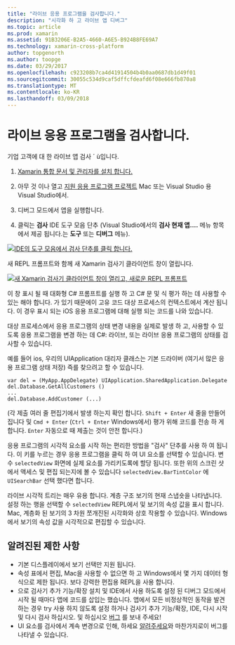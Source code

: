 ```yaml
---
title: "라이브 응용 프로그램을 검사합니다."
description: "시각화 하 고 라이브 앱 디버그"
ms.topic: article
ms.prod: xamarin
ms.assetid: 91B3206E-B2A5-4660-A6E5-B924B8FE69A7
ms.technology: xamarin-cross-platform
author: topgenorth
ms.author: toopge
ms.date: 03/29/2017
ms.openlocfilehash: c923208b7ca4d41914504b4b0aa0687db1d49f01
ms.sourcegitcommit: 30055c534d9caf5dffcfdeafd6f08e666fb870a8
ms.translationtype: MT
ms.contentlocale: ko-KR
ms.lasthandoff: 03/09/2018
---
```

# <a name="inspecting-live-applications"></a>라이브 응용 프로그램을 검사합니다.

기업 고객에 대 한 라이브 앱 검사 ´ ù입니다.


1. [Xamarin 통합 문서 및 관리자를 설치 합니다.](~/tools/inspector/install.md)

1. 아무 것 이나 열고 [지원 응용 프로그램 프로젝트](~/tools/inspector/install.md#supported-platforms) Mac 또는 Visual Studio 용 Visual Studio에서.
1. 디버그 모드에서 앱을 실행합니다.
1. 클릭는 **검사** IDE 도구 모음 단추 (Visual Studio에서의 **검사 현재 앱....**  메뉴 항목에서 제공 됩니다.는 **도구** 또는 **디버그** 메뉴).



[![](inspect-images/mac-heres-the-button.png "IDE의 도구 모음에서 검사 단추를 클릭 합니다.")](inspect-images/mac-heres-the-button.png#lightbox)

새 REPL 프롬프트와 함께 새 Xamarin 검사기 클라이언트 창이 열립니다.

[![](inspect-images/inspector-0.7.0-map-inspect-small.png "새 Xamarin 검사기 클라이언트 창이 열리고, 새로운 REPL 프롬프트")](inspect-images/inspector-0.7.0-map-inspect.png#lightbox)

이 창 표시 될 때 대화형 C# 프롬프트를 실행 하 고 C# 문 및 식 평가 하는 데 사용할 수 있는 해야 합니다. 가 있기 때문에이 고유 코드 대상 프로세스의 컨텍스트에서 계산 됩니다. 이 경우 표시 되는 iOS 응용 프로그램에 대해 실행 되는 코드를 나와 있습니다.

대상 프로세스에서 응용 프로그램의 상태 변경 내용을 실제로 발생 하 고, 사용할 수 있도록 응용 프로그램을 변경 하는 데 C#: 라이브, 또는 라이브 응용 프로그램의 상태를 검사할 수 있습니다.

예를 들어 ios, 우리의 UIApplication 대리자 클래스는 기본 드라이버 (여기서 많은 응용 프로그램 상태 저장) 즉를 찾으려고 할 수 있습니다.

    var del = (MyApp.AppDelegate) UIApplication.SharedApplication.Delegate
    del.Database.GetAllCustomers ()
    ...
    del.Database.AddCustomer (...)

(각 제출 여러 줄 편집기에서 발생 하는지 확인 합니다. `Shift + Enter` 새 줄을 만들어집니다 및 `Cmd + Enter` (`Ctrl + Enter` Windows에서) 평가 위해 코드를 전송 하 게 합니다. `Enter` 자동으로 때 제출는 것이 안전 합니다.)

응용 프로그램의 시각적 요소를 시작 하는 편리한 방법을 "검사" 단추를 사용 하 여 됩니다. 이 키를 누르는 경우 응용 프로그램을 클릭 하 여 UI 요소를 선택할 수 있습니다. 변수 `selectedView` 화면에 실제 요소를 가리키도록에 할당 됩니다. 또한 위의 스크린 샷에서 액세스 및 편집 되는지에 볼 수 있습니다 `selectedView.BarTintColor` 에 `UISearchBar` 선택 했다면 합니다.

라이브 시각적 트리는 매우 유용 합니다. 계층 구조 보기의 현재 스냅숏을 나타냅니다. 설정 하는 행을 선택할 수 `selectedView` REPL에서 및 보기의 속성 값을 표시 합니다. Mac, 계층화 된 보기의 3 차원 쪼개진된 시각화와 상호 작용할 수 있습니다. Windows에서 보기의 속성 값을 시각적으로 편집할 수 있습니다.

## <a name="known-limitations"></a>알려진된 제한 사항

 - 기본 디스플레이에서 보기 선택만 지원 됩니다.
 - 속성 표에서 편집, Mac을 사용할 수 없으면 하 고 Windows에서 몇 가지 데이터 형식으로 제한 됩니다. 보다 강력한 편집용 REPL을 사용 합니다.
 - 으로 검사기 추가 기능/확장 설치 및 IDE에서 사용 하도록 설정 된 디버그 모드에서 시작 될 때마다 앱에 코드를 삽입는 했습니다. 앱에서 모든 비정상적인 동작을 발견 하는 경우 try 사용 하지 않도록 설정 하거나 검사기 추가 기능/확장, IDE, 다시 시작 및 다시 검사 하십시오. 및 하십시오 [버그](~/tools/inspector/install.md#reporting-bugs) 를 보내 주세요!
 - UI 요소를 검사에서 계속 변경으로 인해, 하세요 [알려주세요](~/tools/inspector/install.md#reporting-bugs)와 마찬가지로이 버그를 나타낼 수 있습니다.

